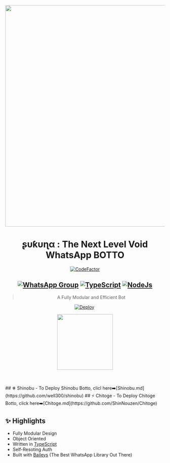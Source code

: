 <div align="center">
<img src="https://c.tenor.com/FmPlHalWQYcAAAAC/sukuna.gif" width="700"></br></a>

# **ʂυƙυɳα : The Next Level Void WhatsApp BOTTO**
[![CodeFactor](https://www.codefactor.io/repository/github/prajjwaldatir/kaoi/badge)](https://www.codefactor.io/repository/github/prajjwaldatir/kaoi)
## [![WhatsApp Group](https://img.shields.io/badge/WhatsApp-25D366?style=for-the-badge&logo=whatsapp&logoColor=white)](https://chat.whatsapp.com/I4m8zLPwTme9II9aZWRZJ1) [![TypeScript](https://img.shields.io/badge/TypeScript-007ACC?style=for-the-badge&logo=typescript&logoColor=white)](https://www.typescriptlang.org/) [![NodeJs](https://img.shields.io/badge/Node.js-43853D?style=for-the-badge&logo=node.js&logoColor=white)](https://nodejs.org/en/)

> A Fully Modular and Efficient Bot <br>

[![Deploy](https://www.herokucdn.com/deploy/button.png)](https://heroku.com/deploy)
﻿﻿<p align="center">
<img src="https://wallpapercave.com/uwp/uwp1457823.png" width="176" height="176"/>

</div><br/>
<br/>
## ❄ Shinobu 
- To Deploy Shinobu Botto, clicl here➡️[Shinobu.md](https://github.com/well300/shinobu)
## ⚡ Chitoge
- To Deploy Chitoge Botto, click here➡️[Chitoge.md](https://github.com/ShinNouzen/Chitoge)

## ✨ Highlights
- Fully Modular Design
- Object Oriented
- Written in [TypeScript](https://www.typescriptlang.org/)
- Self-Resoting Auth
- Built with [Baileys](https://github.com/adiwajshing/baileys) (The Best WhatsApp Library Out There) 

